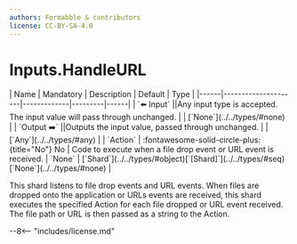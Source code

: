```yaml
---
authors: Formabble & contributors
license: CC-BY-SA-4.0
---
```



# Inputs.HandleURL

<div class="sh-parameters" markdown="1">
| Name | Mandatory | Description | Default | Type |
|------|---------------------|-------------|---------|------|
| `⬅️ Input` ||Any input type is accepted. The input value will pass through unchanged. | | [`None`](../../types/#none) |
| `Output ➡️` ||Outputs the input value, passed through unchanged. | | [`Any`](../../types/#any) |
| `Action` | :fontawesome-solid-circle-plus:{title="No"} No  | Code to execute when a file drop event or URL event is received. | `None` | [`Shard`](../../types/#object)[`[Shard]`](../../types/#seq)[`None`](../../types/#none) |

</div>

This shard listens to file drop events and URL events. When files are dropped onto the application or URLs events are received, this shard executes the specified Action for each file dropped or URL event received. The file path or URL is then passed as a string to the Action.

--8<-- "includes/license.md"

